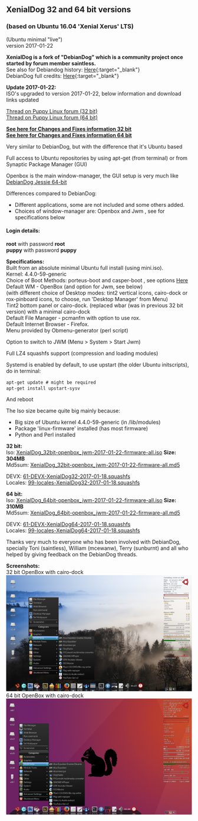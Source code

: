 ## XenialDog 32 and 64 bit versions   

### (based on Ubuntu 16.04 'Xenial Xerus' LTS)
(Ubuntu minimal "live")  
version 2017-01-22

**XenialDog is a fork of "DebianDog" which is a community project once started by forum member saintless.**   
See also for Debiandog history: [Here](https://debiandog.github.io/doglinux/zz07about.html){:target="_blank"}   
DebianDog full credits: [Here](https://github.com/DebianDog/Wheezy/blob/master/Credits.md){:target="_blank"}   

**Update 2017-01-22:**       
ISO's upgraded to version 2017-01-22, below information and download links updated         

[Thread on Puppy Linux forum (32 bit)](http://murga-linux.com/puppy/viewtopic.php?t=106696)   
[Thread on Puppy Linux forum (64 bit)](http://murga-linux.com/puppy/viewtopic.php?t=109476)

**[See here for Changes and Fixes information 32 bit](http://murga-linux.com/puppy/viewtopic.php?p=901549#901549)**      
**[See here for Changes and Fixes information 64 bit](http://murga-linux.com/puppy/viewtopic.php?p=939927#939927)**          

Very similar to DebianDog, but with the difference that it's Ubuntu based

Full access to Ubuntu repositories by using apt-get (from terminal) or from Synaptic Package Manager (GUI)

Openbox is the main window-manager, the GUI setup is very much like [DebianDog Jessie 64-bit](https://debiandog.github.io/doglinux/zz02debiandog64.html)

Differences compared to DebianDog:
    
- Different applications, some are not included and some others added.    
- Choices of window-manager are: Openbox and Jwm , see for specifications below    

#### Login details:    
**root** with password **root**        
**puppy** with password **puppy**    

**Specifications:**    
Built from an absolute minimal Ubuntu full install (using mini.iso).    
Kernel: 4.4.0-59-generic    
Choice of Boot Methods: porteus-boot and casper-boot , see options [Here](https://github.com/DebianDog/xenialdog/wiki)   
Default WM - OpenBox (and option for Jwm, see below)    
(with different choice of Desktop modes: tint2 vertical icons, cairo-dock or rox-pinboard icons, to choose, run 'Desktop Manager' from Menu)    
Tint2 bottom panel or cairo-dock.
(replaced wbar (was in previous 32 bit version) with a minimal cairo-dock       
Default File Manager - pcmanfm with option to use rox.    
Default Internet Browser - Firefox.    
Menu provided by Obmenu-generator (perl script)    
 
Option to switch to JWM (Menu > System > Start Jwm)    

Full LZ4 squashfs support (compression and loading modules)    

Systemd is enabled by default, to use upstart (the older Ubuntu initscripts), do in terminal:
    
```
apt-get update # might be required    
apt-get install upstart-sysv
```    
And reboot    

The Iso size became quite big mainly because:    
- Big size of Ubuntu kernel 4.4.0-59-generic (in /lib/modules)    
- Package 'linux-firmware' installed (has most firmware)        
- Python and Perl installed      

**32 bit:**      
Iso: [XenialDog_32bit-openbox_jwm-2017-01-22-firmware-all.iso](https://github.com/DebianDog/xenialdog/releases/download/v0.1/XenialDog_32bit-openbox_jwm-2017-01-22-firmware-all.iso) **Size: 304MB**        
Md5sum: [XenialDog_32bit-openbox_jwm-2017-01-22-firmware-all.md5](https://github.com/DebianDog/xenialdog/releases/download/v0.1/XenialDog_32bit-openbox_jwm-2017-01-22-firmware-all.md5)   

DEVX: [61-DEVX-XenialDog32-2017-01-18.squashfs](https://github.com/DebianDog/xenialdog/releases/download/v1.0/61-DEVX-XenialDog-2016-05-21.squashfs)    
Locales: [99-locales-XenialDog32-2017-01-18.squashfs](https://github.com/DebianDog/xenialdog/releases/download/v1.0/99-locales-XenialDog-2016-05-21.squashfs)    
      
**64 bit:**   
 Iso: [XenialDog_64bit-openbox_jwm-2017-01-22-firmware-all.iso](https://github.com/DebianDog/xenialdog/releases/download/v0.2/XenialDog_64bit-openbox_jwm-2017-01-22-firmware-all.iso) **Size: 310MB**        
Md5sum: [XenialDog_64bit-openbox_jwm-2017-01-22-firmware-all.md5](https://github.com/DebianDog/xenialdog/releases/download/v0.2/XenialDog_64bit-openbox_jwm-2017-01-22-firmware-all.md5)

DEVX: [61-DEVX-XenialDog64-2017-01-18.squashfs](https://github.com/DebianDog/xenialdog/releases/download/v2.0/61-DEVX-XenialDog-2016-05-21.squashfs)       
Locales: [99-locales-XenialDog64-2017-01-18.squashfs](https://github.com/DebianDog/xenialdog/releases/download/v2.0/99-locales-XenialDog-2016-05-21.squashfs)        

Thanks very much to everyone who has been involved with DebianDog, specially Toni (saintless), William (mcewanw), Terry (sunburnt) and all who helped by giving feedback on the DebianDog threads.

**Screenshots:**      
32 bit OpenBox with cairo-dock      
![OpenBox](screenshots/xendog32_cairo-dock.png)       
64 bit OpenBox with cairo-dock         
![OpenBox](screenshots/xendog64_cairo-dock.png)    